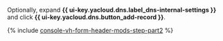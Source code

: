 Optionally, expand **{{ ui-key.yacloud.dns.label_dns-internal-settings }}** and click **{{ ui-key.yacloud.dns.button_add-record }}**.

{% include [console-vh-form-header-mods-step-part2](./console-vh-form-header-mods-step-part2.md) %}